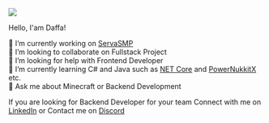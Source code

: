 ![](https://github-readme-stats.vercel.app/api?username=pixelwhiz&theme=discord_old_blurple&hide_border=false&include_all_commits=true&count_private=true&show_icons=true)

Hello, I'am Daffa!

🔭 I’m currently working on [ServaSMP](https://www.youtube.com/watch?v=KDuJecjMh4A&pp=ygURc2VydmFzbXAuZGRucy5uZXQ%3D)<br>👯 I’m looking to collaborate on Fullstack Project<br>🤝 I’m looking for help with Frontend Developer<br>🌱 I’m currently learning C# and Java such as [NET Core](https://github.com/dotnet/core) and [PowerNukkitX](https://github.com/PowerNukkitX/PowerNukkitX) etc.<br>💬 Ask me about Minecraft or Backend Development

If you are looking for Backend Developer for your team Connect with me on [LinkedIn](https://www.linkedin.com/in/daffaxcl) or Contact me on [Discord](https://discord.com/users/591983759965028363)
